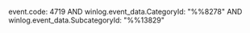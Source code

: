 event.code: 4719 AND winlog.event_data.CategoryId: "%%8278" AND winlog.event_data.SubcategoryId: "%%13829"
